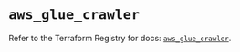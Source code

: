 # `aws_glue_crawler`

Refer to the Terraform Registry for docs: [`aws_glue_crawler`](https://registry.terraform.io/providers/hashicorp/aws/6.10.0/docs/resources/glue_crawler).
